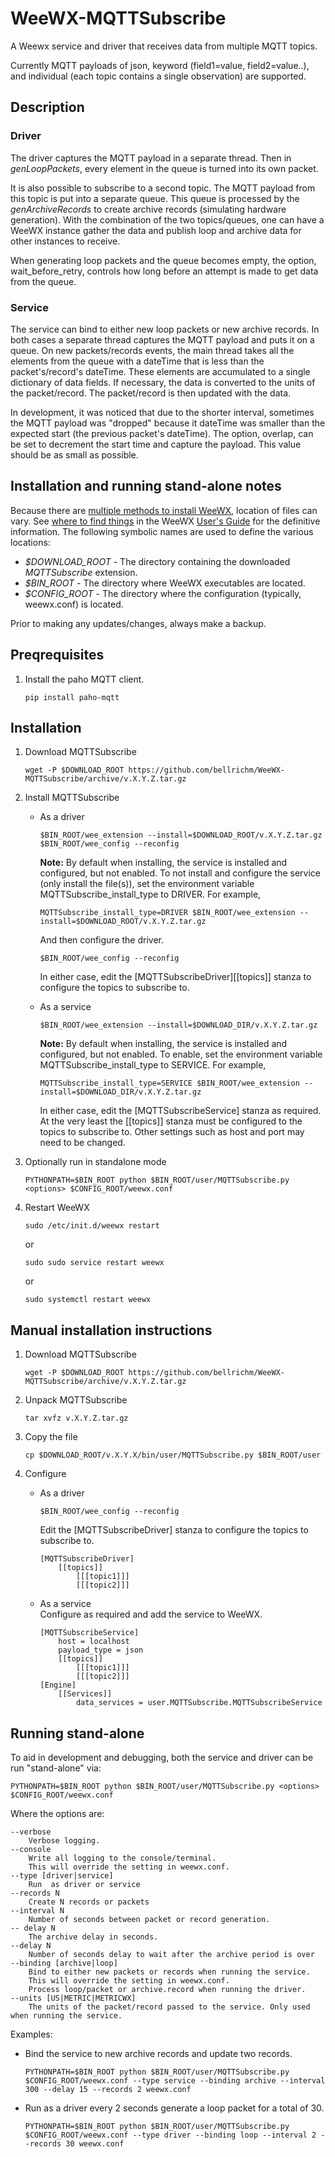 # WeeWX-MQTTSubscribe
A Weewx service and driver that receives data from multiple MQTT topics.

Currently MQTT payloads of json, keyword (field1=value, field2=value..), and individual (each topic contains a single observation) are supported. 

## Description
### **Driver** ### 
The driver captures the MQTT payload in a separate thread. Then in *genLoopPackets*, every element in the queue is turned into its own packet. 

It is also possible to subscribe to a second topic. The MQTT payload from this topic is put into a separate queue. This queue is processed by the *genArchiveRecords* to create archive records (simulating hardware generation). With the combination of the two topics/queues, one can have a WeeWX instance gather the data and publish loop and archive data for other instances to receive.

When generating loop packets and the queue becomes empty, the option, wait_before_retry, controls how long before an attempt is made to get data from the queue.
### **Service**
The service can bind to either new loop packets or new archive records. In both cases a separate thread captures the MQTT payload and puts it on a queue. On new packets/records events, the main thread takes all the elements from the queue with a dateTime that is less than the packet's/record's dateTime. These elements are accumulated to a single dictionary of data fields. If necessary, the data is converted to the units of the packet/record. The packet/record is then updated with the data.

In development, it was noticed that due to the shorter interval, sometimes the MQTT payload was "dropped" because it dateTime was smaller than the expected start (the previous packet's dateTime). The option, overlap, can be set to decrement the start time and capture the payload. This value should be as small as possible.

## Installation and running stand-alone notes
Because there are [multiple methods to install WeeWX](http://weewx.com/docs/usersguide.htm#installation_methods), location of files can vary. See [where to find things](http://weewx.com/docs/usersguide.htm#Where_to_find_things) in the WeeWX [User's Guide](http://weewx.com/docs/usersguide.htm") for the definitive information. The following symbolic names are used to define the various locations:

* *$DOWNLOAD_ROOT* - The directory containing the downloaded *MQTTSubscribe* extension.
* *$BIN_ROOT* - The directory where WeeWX executables are located. 
* *$CONFIG_ROOT* - The directory where the configuration (typically, weewx.conf) is located.

Prior to making any updates/changes, always make a backup.

## Preqrequisites
1. Install the paho MQTT client.

    ```
    pip install paho-mqtt
    ```

## Installation
1. Download MQTTSubscribe

    ```
    wget -P $DOWNLOAD_ROOT https://github.com/bellrichm/WeeWX-MQTTSubscribe/archive/v.X.Y.Z.tar.gz
    ```
2. Install MQTTSubscribe
    * As a driver
    
        ```
        $BIN_ROOT/wee_extension --install=$DOWNLOAD_ROOT/v.X.Y.Z.tar.gz
        $BIN_ROOT/wee_config --reconfig
        ```
        
        **Note:** By default when installing, the service is installed and configured, but not enabled. 
        To not install and configure the service (only install the file(s)), 
        set the environment variable MQTTSubscribe_install_type to DRIVER. For example,
        
        ```
        MQTTSubscribe_install_type=DRIVER $BIN_ROOT/wee_extension --install=$DOWNLOAD_ROOT/v.X.Y.Z.tar.gz
        ```
        
        And then configure the driver.
        
        ```
        $BIN_ROOT/wee_config --reconfig
        ```
        In either case, edit the [MQTTSubscribeDriver][\[topics\]] stanza to configure the topics to subscribe to.
    
    * As a service
    
        ```
        $BIN_ROOT/wee_extension --install=$DOWNLOAD_DIR/v.X.Y.Z.tar.gz
        ```
        
        **Note:** By default when installing, the service is installed and configured, but not enabled. 
        To enable, set the environment variable MQTTSubscribe_install_type to SERVICE. For example,
        
        ```
        MQTTSubscribe_install_type=SERVICE $BIN_ROOT/wee_extension --install=$DOWNLOAD_DIR/v.X.Y.Z.tar.gz
        ```
        
        In either case, edit the [MQTTSubscribeService] stanza as required.
        At the very least the [\[topics\]] stanza must be configured to the topics to subscribe to. 
        Other settings such as host and port may need to be changed.
            
3. Optionally run in standalone mode

    ```
    PYTHONPATH=$BIN_ROOT python $BIN_ROOT/user/MQTTSubscribe.py <options> $CONFIG_ROOT/weewx.conf
    ```
4. Restart WeeWX 

    ```
    sudo /etc/init.d/weewx restart
    ```
    
    or
    
    ```
    sudo sudo service restart weewx
    ```
    
    or 
    
    ``` 
    sudo systemctl restart weewx
    ```

## Manual installation instructions
1. Download MQTTSubscribe

    ```
    wget -P $DOWNLOAD_ROOT https://github.com/bellrichm/WeeWX-MQTTSubscribe/archive/v.X.Y.Z.tar.gz
    ```
2. Unpack MQTTSubscribe

    ```
    tar xvfz v.X.Y.Z.tar.gz
    ```
3. Copy the file

    ```
    cp $DOWNLOAD_ROOT/v.X.Y.X/bin/user/MQTTSubscribe.py $BIN_ROOT/user
    ```
4. Configure
    * As a driver
    
        ```
        $BIN_ROOT/wee_config --reconfig
        ```
        Edit the [MQTTSubscribeDriver] stanza to configure the topics to subscribe to.
        
        ```
        [MQTTSubscribeDriver]
            [[topics]]
                [[[topic1]]]
                [[[topic2]]]
         ```

    * As a service    
        Configure as required and add the service to WeeWX. 
        
        ```
        [MQTTSubscribeService]
            host = localhost
            payload_type = json
            [[topics]]
                [[[topic1]]]
                [[[topic2]]]
        [Engine]
            [[Services]]
                data_services = user.MQTTSubscribe.MQTTSubscribeService
         ```
## Running stand-alone 
To aid in development and debugging, both the service and driver can be run "stand-alone" via:

```
PYTHONPATH=$BIN_ROOT python $BIN_ROOT/user/MQTTSubscribe.py <options> $CONFIG_ROOT/weewx.conf
```

Where the options are:

```
--verbose 
    Verbose logging.
--console
    Write all logging to the console/terminal.
    This will override the setting in weewx.conf.
--type [driver|service] 
    Run  as driver or service
--records N
    Create N records or packets
--interval N
    Number of seconds between packet or record generation.
-- delay N
    The archive delay in seconds.
--delay N
    Number of seconds delay to wait after the archive period is over
--binding [archive|loop]
    Bind to either new packets or records when running the service. 
    This will override the setting in weewx.conf.
    Process loop/packet or archive.record when running the driver.
--units [US|METRIC|METRICWX]
    The units of the packet/record passed to the service. Only used when running the service.
```

Examples:

* Bind the service to new archive records and update two records.

    ```
    PYTHONPATH=$BIN_ROOT python $BIN_ROOT/user/MQTTSubscribe.py $CONFIG_ROOT/weewx.conf --type service --binding archive --interval 300 --delay 15 --records 2 weewx.conf
    ```

* Run as a driver every 2 seconds generate a loop packet for a total of 30.


    ```
    PYTHONPATH=$BIN_ROOT python $BIN_ROOT/user/MQTTSubscribe.py $CONFIG_ROOT/weewx.conf --type driver --binding loop --interval 2 --records 30 weewx.conf
    ```
     
